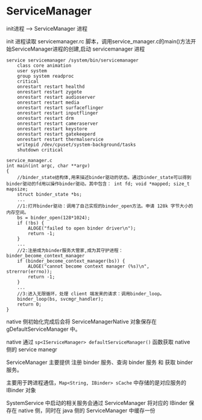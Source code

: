 # ServiceManager
init进程 –-> ServiceManager 进程

init 进程读取 servicemanager.rc 脚本，调用service_manager.c的main()方法开始ServiceManager进程的创建,启动 servicemanager 进程
```
service servicemanager /system/bin/servicemanager
    class core animation
    user system
    group system readproc
    critical
    onrestart restart healthd
    onrestart restart zygote
    onrestart restart audioserver
    onrestart restart media
    onrestart restart surfaceflinger
    onrestart restart inputflinger
    onrestart restart drm
    onrestart restart cameraserver
    onrestart restart keystore
    onrestart restart gatekeeperd
    onrestart restart thermalservice
    writepid /dev/cpuset/system-background/tasks
    shutdown critical
```

```
service_manager.c
int main(int argc, char **argv)
{
    //binder_state结构体,用来描述binder驱动的状态。通过binder_state可以得到binder驱动的fd用以操作binder驱动。其中包含： int fd; void *mapped; size_t mapsize;
    struct binder_state *bs;
    ...
    //1:打开binder驱动：调用了自己实现的binder_open方法。申请 128k 字节大小的内存空间。
    bs = binder_open(128*1024);
    if (!bs) {
        ALOGE("failed to open binder driver\n");
        return -1;
    }    
    ...
    //2:注册成为binder服务大管家,成为其守护进程：binder_become_context_manager
    if (binder_become_context_manager(bs)) {
        ALOGE("cannot become context manager (%s)\n", strerror(errno));
        return -1;
    }
    ...
    //3:进入无限循环，处理 client 端发来的请求：调用binder_loop。
    binder_loop(bs, svcmgr_handler);
    return 0;
}
```

native 侧初始化完成后会将 ServiceManagerNative 对象保存在 gDefaultServiceManager 中。

native 通过 `sp<IServiceManager> defaultServiceManager()` 函数获取 native 侧的 service manegr

ServiceManager 主要提供 注册 binder 服务、查询 binder 服务 和 获取 binder 服务。

主要用于跨进程通信，`Map<String, IBinder> sCache` 中存储的是对应服务的 IBinder 对象

SystemService 中启动的相关服务会通过 ServiceManager 将对应的 IBinder 保存在 native 侧，同时在 java 侧的 ServiceManager 中缓存一份